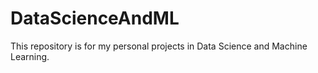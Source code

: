 # DataScienceAndML
This repository is for my personal projects in Data Science and Machine Learning.
